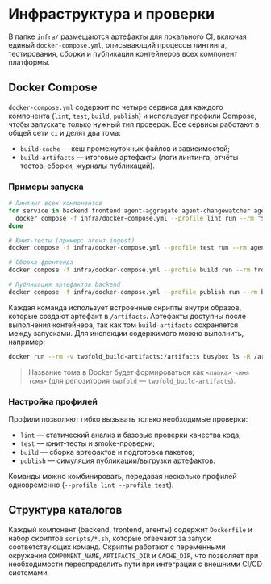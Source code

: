 # Инфраструктура и проверки

В папке `infra/` размещаются артефакты для локального CI, включая единый `docker-compose.yml`, описывающий процессы линтинга, тестирования, сборки и публикации контейнеров всех компонент платформы.

## Docker Compose

`docker-compose.yml` содержит по четыре сервиса для каждого компонента (`lint`, `test`, `build`, `publish`) и использует профили Compose, чтобы запускать только нужный тип проверок. Все сервисы работают в общей сети `ci` и делят два тома:

* `build-cache` — кеш промежуточных файлов и зависимостей;
* `build-artifacts` — итоговые артефакты (логи линтинга, отчёты тестов, сборки, журналы публикаций).

### Примеры запуска

```bash
# Линтинг всех компонентов
for service in backend frontend agent-aggregate agent-changewatcher agent-geo agent-ingest agent-insights agent-quality; do
  docker compose -f infra/docker-compose.yml --profile lint run --rm "${service}-lint"
done

# Юнит-тесты (пример: агент ingest)
docker compose -f infra/docker-compose.yml --profile test run --rm agent-ingest-test

# Сборка фронтенда
docker compose -f infra/docker-compose.yml --profile build run --rm frontend-build

# Публикация артефактов backend
docker compose -f infra/docker-compose.yml --profile publish run --rm backend-publish
```

Каждая команда использует встроенные скрипты внутри образов, которые создают артефакт в `/artifacts`. Артефакты доступны после выполнения контейнера, так как том `build-artifacts` сохраняется между запусками. Для инспекции содержимого можно выполнить, например:

```bash
docker run --rm -v twofold_build-artifacts:/artifacts busybox ls -R /artifacts
```

> Название тома в Docker будет формироваться как `<папка>_<имя тома>` (для репозитория `twofold` — `twofold_build-artifacts`).

### Настройка профилей

Профили позволяют гибко вызывать только необходимые проверки:

* `lint` — статический анализ и базовые проверки качества кода;
* `test` — юнит-тесты и smoke-проверки;
* `build` — сборка артефактов и подготовка пакетов;
* `publish` — симуляция публикации/выгрузки артефактов.

Команды можно комбинировать, передавая несколько профилей одновременно (`--profile lint --profile test`).

## Структура каталогов

Каждый компонент (backend, frontend, агенты) содержит `Dockerfile` и набор скриптов `scripts/*.sh`, которые отвечают за запуск соответствующих команд. Скрипты работают с переменными окружения `COMPONENT_NAME`, `ARTIFACTS_DIR` и `CACHE_DIR`, что позволяет при необходимости переопределить пути при интеграции с внешними CI/CD системами.
